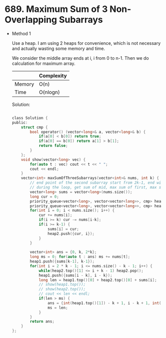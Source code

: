 # 689. Maximum Sum of 3 Non-Overlapping Subarrays 
- Method 1

    Use a heap. I am using 2 heaps for convenience, which is not necessary and actually wasting some memory and time.

    We consider the middle array ends at i, i from 0 to n-1. Then we do calculation for maximum array.

    | |   Complexity  |
    | ----------- | ----------- | 
    |  Memory     | O(n) | 
    |      Time       |  O(nlogn) | 


    Solution:

    ``` h

    class Solution {
    public:
        struct cmp {
            bool operator() (vector<long>& a, vector<long>& b) {
                if(a[0] < b[0]) return true;
                if(a[0] == b[0]) return a[1] > b[1];
                return false;
            }
        };
        void show(vector<long> vec) {
            for(auto t : vec) cout << t << " ";
            cout << endl;
        }
        vector<int> maxSumOfThreeSubarrays(vector<int>& nums, int k) {
            // end point of the second subarray start from 2k-1, end with n - k - 1
            // during the loop, get sum of mid, max sum of first, max sum of least
            vector<long> sums = vector<long>(nums.size());
            long cur = 0;
            priority_queue<vector<long>, vector<vector<long>>, cmp> heap1;
            priority_queue<vector<long>, vector<vector<long>>, cmp> heap2;
            for(int i = 0; i < nums.size(); i++) {
                cur += nums[i];
                if(i >= k) cur -= nums[i-k];
                if(i >= k-1) {
                    sums[i] = cur;
                    heap2.push({cur, i});
                }
            }
            
            vector<int> ans = {0, k, 2*k};
            long ms = 0; for(auto t : ans) ms += nums[t];
            heap1.push({sums[k-1], k-1});
            for(int i = 2 * k - 1; i <= nums.size() - k - 1; i++) {
                while(heap2.top()[1] <= i + k - 1) heap2.pop();
                heap1.push({sums[i - k], i - k});
                long len = heap1.top()[0] + heap2.top()[0] + sums[i];
                // show(heap1.top());
                // show(heap2.top());
                // cout << len << endl;
                if(len > ms) {
                    ans = {int(heap1.top()[1]) - k + 1, i - k + 1, int(heap2.top()[1]) - k + 1};
                    ms = len;
                }
            }
            return ans;
        }
    };

    ```

<!-- - Method 2

    This is another method.

    | |   Complexity  |
    | ----------- | ----------- | 
    |  Memory     | O(n) | 
    |      Time       |  O(n) | 


    Solution:

    ``` h



    ```

- Additional Knowledge:
       
    Here are some additional knowledge.



<br> -->